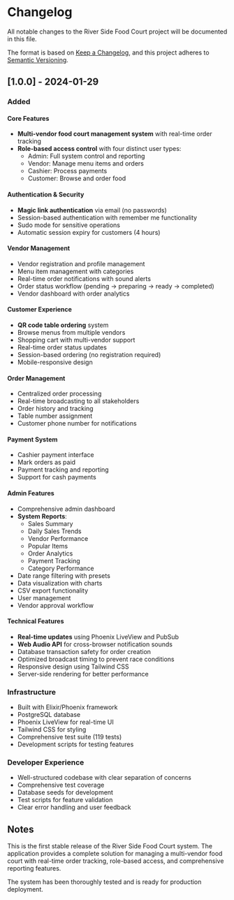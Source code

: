 # Changelog

All notable changes to the River Side Food Court project will be documented in this file.

The format is based on [Keep a Changelog](https://keepachangelog.com/en/1.0.0/),
and this project adheres to [Semantic Versioning](https://semver.org/spec/v2.0.0.html).

## [1.0.0] - 2024-01-29

### Added

#### Core Features
- **Multi-vendor food court management system** with real-time order tracking
- **Role-based access control** with four distinct user types:
  - Admin: Full system control and reporting
  - Vendor: Manage menu items and orders
  - Cashier: Process payments
  - Customer: Browse and order food

#### Authentication & Security
- **Magic link authentication** via email (no passwords)
- Session-based authentication with remember me functionality
- Sudo mode for sensitive operations
- Automatic session expiry for customers (4 hours)

#### Vendor Management
- Vendor registration and profile management
- Menu item management with categories
- Real-time order notifications with sound alerts
- Order status workflow (pending → preparing → ready → completed)
- Vendor dashboard with order analytics

#### Customer Experience
- **QR code table ordering** system
- Browse menus from multiple vendors
- Shopping cart with multi-vendor support
- Real-time order status updates
- Session-based ordering (no registration required)
- Mobile-responsive design

#### Order Management
- Centralized order processing
- Real-time broadcasting to all stakeholders
- Order history and tracking
- Table number assignment
- Customer phone number for notifications

#### Payment System
- Cashier payment interface
- Mark orders as paid
- Payment tracking and reporting
- Support for cash payments

#### Admin Features
- Comprehensive admin dashboard
- **System Reports**:
  - Sales Summary
  - Daily Sales Trends
  - Vendor Performance
  - Popular Items
  - Order Analytics
  - Payment Tracking
  - Category Performance
- Date range filtering with presets
- Data visualization with charts
- CSV export functionality
- User management
- Vendor approval workflow

#### Technical Features
- **Real-time updates** using Phoenix LiveView and PubSub
- **Web Audio API** for cross-browser notification sounds
- Database transaction safety for order creation
- Optimized broadcast timing to prevent race conditions
- Responsive design using Tailwind CSS
- Server-side rendering for better performance

### Infrastructure
- Built with Elixir/Phoenix framework
- PostgreSQL database
- Phoenix LiveView for real-time UI
- Tailwind CSS for styling
- Comprehensive test suite (119 tests)
- Development scripts for testing features

### Developer Experience
- Well-structured codebase with clear separation of concerns
- Comprehensive test coverage
- Database seeds for development
- Test scripts for feature validation
- Clear error handling and user feedback

## Notes

This is the first stable release of the River Side Food Court system. The application provides a complete solution for managing a multi-vendor food court with real-time order tracking, role-based access, and comprehensive reporting features.

The system has been thoroughly tested and is ready for production deployment.